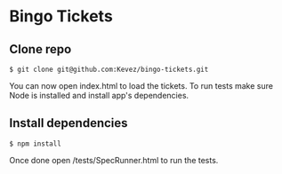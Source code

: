 # Bingo Tickets

## Clone repo

```
$ git clone git@github.com:Kevez/bingo-tickets.git
```

You can now open index.html to load the tickets. 
To run tests make sure Node is installed and install app's dependencies.

## Install dependencies

```
$ npm install
```

Once done open /tests/SpecRunner.html to run the tests.
